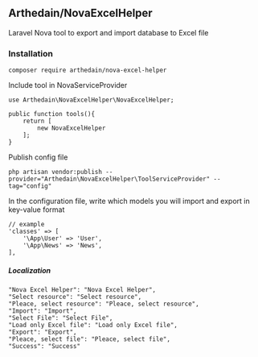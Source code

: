 ## Arthedain/NovaExcelHelper
Laravel Nova tool to export and import database to Excel file 

### Installation

```
composer require arthedain/nova-excel-helper
```

Include tool in NovaServiceProvider
```
use Arthedain\NovaExcelHelper\NovaExcelHelper;

public function tools(){
    return [
        new NovaExcelHelper
    ];
}
```

Publish config file
```
php artisan vendor:publish --provider="Arthedain\NovaExcelHelper\ToolServiceProvider" --tag="config"
```

In the configuration file, write which models you will import and export in key-value format
```
// example
'classes' => [
    '\App\User' => 'User',
    '\App\News' => 'News',
],
```
##### Localization
```
"Nova Excel Helper": "Nova Excel Helper",
"Select resource": "Select resource",
"Pleace, select resource": "Pleace, select resource",
"Import": "Import",
"Select File": "Select File",
"Load only Excel file": "Load only Excel file",
"Export": "Export",
"Pleace, select file": "Pleace, select file",
"Success": "Success"
```
